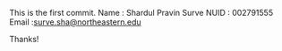 This is the first commit.
Name : Shardul Pravin Surve
NUID : 002791555
Email :surve.sha@northeastern.edu

Thanks!
